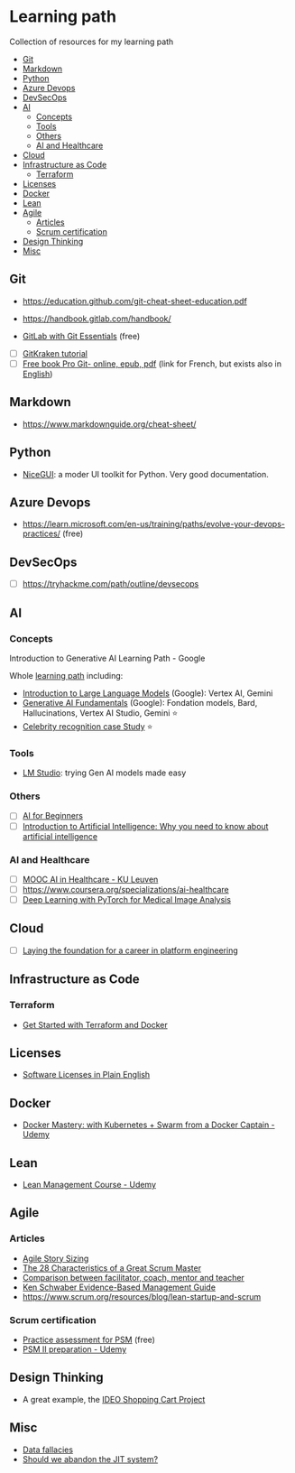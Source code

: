 # Learning path

Collection of resources for my learning path

<!-- vscode-markdown-toc -->
* [Git](#git)
* [Markdown](#markdown)
* [Python](#python)
* [Azure Devops](#azure-devops)
* [DevSecOps](#devsecops)
* [AI](#ai)
    * [Concepts](#concepts)
    * [Tools](#tools)
    * [Others](#others)
    * [AI and Healthcare](#ai-and-healthcare)
* [Cloud](#cloud)
* [Infrastructure as Code](#infrastructure-as-code)
    * [Terraform](#terraform)
* [Licenses](#licenses)
* [Docker](#docker)
* [Lean](#lean)
* [Agile](#agile)
    * [Articles](#articles)
    * [Scrum certification](#scrum-certification)
* [Design Thinking](#design-thinking)
* [Misc](#misc)

<!-- vscode-markdown-toc-config
	numbering=false
	autoSave=true
	/vscode-markdown-toc-config -->
<!-- /vscode-markdown-toc -->

## <a name='git'></a>Git

* https://education.github.com/git-cheat-sheet-education.pdf

* https://handbook.gitlab.com/handbook/

* [GitLab with Git Essentials](https://university.gitlab.com/learn/course/gitlab-with-git-essentials-s2) (free)

- [ ] [GitKraken tutorial](https://www.gitkraken.com/learn/git/tutorials)
- [ ] [Free book Pro Git- online, epub, pdf](https://git-scm.com/book/fr/v2) (link for French, but exists also in [English](https://git-scm.com/book/en/v2)) 

## <a name='markdown'></a>Markdown

* https://www.markdownguide.org/cheat-sheet/

## <a name='python'></a>Python

* [NiceGUI](https://nicegui.io/): a moder UI toolkit for Python. Very good documentation.

## <a name='azure-devops'></a>Azure Devops

* https://learn.microsoft.com/en-us/training/paths/evolve-your-devops-practices/ (free)

## <a name='devsecops'></a>DevSecOps

- [ ] https://tryhackme.com/path/outline/devsecops

## <a name='ai'></a>AI

### <a name='concepts'></a>Concepts

Introduction to Generative AI Learning Path - Google

Whole [learning path](https://www.cloudskillsboost.google/paths/118) including:
* [Introduction to Large Language Models](https://www.cloudskillsboost.google/course_templates/539?locale=en) (Google): Vertex AI, Gemini
* [Generative AI Fundamentals](https://www.cloudskillsboost.google/course_templates/556?locale=en) (Google): Fondation models, Bard, Hallucinations, Vertex AI Studio, Gemini ⭐
* [Celebrity recognition case Study](https://www.cloudskillsboost.google/course_sessions/11766882/video/455595) ⭐

### <a name='tools'></a>Tools

* [LM Studio](https://lmstudio.ai/): trying Gen AI models made easy


### <a name='others'></a>Others

- [ ] [AI for Beginners](https://microsoft.github.io/AI-For-Beginners/)
- [ ] [Introduction to Artificial Intelligence: Why you need to know about artificial intelligence
](https://www.linkedin.com/learning/introduction-to-artificial-intelligence/why-you-need-to-know-about-artificial-intelligence)

### <a name='ai-and-healthcare'></a>AI and Healthcare

- [ ] [MOOC AI in Healthcare - KU Leuven](https://med.kuleuven.be/en/study/programmes/AI-in-healthcare)
- [ ] https://www.coursera.org/specializations/ai-healthcare
- [ ] [Deep Learning with PyTorch for Medical Image Analysis](https://www.udemy.com/course/deep-learning-with-pytorch-for-medical-image-analysis/)

## <a name='cloud'></a>Cloud

- [ ] [Laying the foundation for a career in platform engineering](https://cloud.google.com/blog/products/application-development/how-to-become-a-platform-engineer?hl=en)

## <a name='infrastructure-as-code'></a>Infrastructure as Code

### <a name='terraform'></a>Terraform 
* [Get Started with Terraform and Docker](https://developer.hashicorp.com/terraform/tutorials/docker-get-started)

## <a name='licenses'></a>Licenses

* [Software Licenses in Plain English](https://www.tldrlegal.com/)

## <a name='docker'></a>Docker

* [Docker Mastery: with Kubernetes + Swarm from a Docker Captain - Udemy](https://www.udemy.com/course/docker-mastery/)

## <a name='lean'></a>Lean

* [Lean Management Course - Udemy](https://www.udemy.com/course/lean-management-z/)

## <a name='agile'></a>Agile

### <a name='articles'></a>Articles

* [Agile Story Sizing](https://medium.com/@nrcantor/agile-story-sizing-d079e459753e)
* [The 28 Characteristics of a Great Scrum Master](https://www.scrum.org/resources/blog/28-characteristics-great-scrum-master)
* [Comparison between facilitator, coach, mentor and teacher](https://www.scrum.org/resources/comparing-facilitation-coaching-mentoring-and-teaching)
* [Ken Schwaber Evidence-Based Management Guide](https://www.scrum.org/resources/evidence-based-management-guide)
* https://www.scrum.org/resources/blog/lean-startup-and-scrum

### <a name='scrum-certification'></a>Scrum certification

* [Practice assessment for PSM](https://www.scrum.org/open-assessments/scrum-open) (free)
* [PSM II preparation - Udemy](https://www.udemy.com/course/scrum-master-level-ii-certification-preparation-tests/)

## <a name='design-thinking'></a>Design Thinking

* A great example, the [IDEO Shopping Cart Project](https://www.youtube.com/watch?v=W6EgoiPxNDs)

## <a name='misc'></a>Misc

* [Data fallacies](https://www.litera.com/blog/quick-guide-data-fallacies-and-how-avoid-them)
* [Should we abandon the JIT system?](https://thelondonfinancial.com/business/should-we-abandon-the-just-in-time-system)


